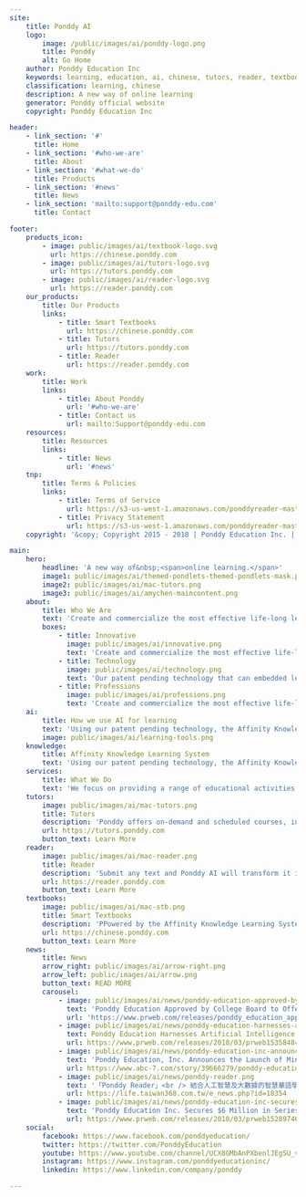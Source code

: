```yaml
---
site:
    title: Ponddy AI
    logo: 
        image: /public/images/ai/ponddy-logo.png
        title: Ponddy
        alt: Go Home
    author: Ponddy Education Inc
    keywords: learning, education, ai, chinese, tutors, reader, textbook
    classification: learning, chinese
    description: A new way of online learning
    generator: Ponddy official website
    copyright: Ponddy Education Inc

header:
    - link_section: '#'
      title: Home
    - link_section: '#who-we-are'
      title: About
    - link_section: '#what-we-do'
      title: Products
    - link_section: '#news'
      title: News
    - link_section: 'mailto:support@ponddy-edu.com'
      title: Contact

footer:
    products_icon:
        - image: public/images/ai/textbook-logo.svg
          url: https://chinese.ponddy.com
        - image: public/images/ai/tutors-logo.svg
          url: https://tutors.ponddy.com
        - image: public/images/ai/reader-logo.svg
          url: https://reader.ponddy.com
    our_products:
        title: Our Products
        links:
            - title: Smart Textbooks
              url: https://chinese.ponddy.com
            - title: Tutors
              url: https://tutors.ponddy.com
            - title: Reader
              url: https://reader.ponddy.com
    work:
        title: Work
        links:
            - title: About Ponddy
              url: '#who-we-are'
            - title: Contact us
              url: mailto:Support@ponddy-edu.com
    resources:
        title: Resources
        links:
            - title: News
              url: '#news'
    tnp:
        title: Terms & Policies
        links:
            - title: Terms of Service
              url: https://s3-us-west-1.amazonaws.com/ponddyreader-master/legal_documents/terms.html
            - title: Privacy Statement
              url: https://s3-us-west-1.amazonaws.com/ponddyreader-master/legal_documents/privacy.html
    copyright: '&copy; Copyright 2015 - 2018 | Ponddy Education Inc. | All Rights Reserved'

main:
    hero:
        headline: 'A new way of&nbsp;<span>online learning.</span>'
        image1: public/images/ai/themed-pondlets-themed-pondlets-mask.png
        image2: public/images/ai/mac-tutors.png
        image3: public/images/ai/amychen-maincontent.png
    about:
        title: Who We Are
        text: 'Create and commercialize the most effective life-long learning solutions, integrating machine learning technologies with exciting self-learning materials and live teachers, individually personalized for various age groups and professions across the globe.'
        boxes:
            - title: Innovative
              image: public/images/ai/innovative.png
              text: 'Create and commercialize the most effective life-long learning solutions, integrating machine learning technologies with exciting self-learning materials and live teachers, individually personalized for various age groups and professions across the globe.'
            - title: Technology
              image: public/images/ai/technology.png
              text: 'Our patent pending technology that can embedded learning tools which level and enrich Chinese content to optimize language acquisition and retention.'
            - title: Professions
              image: public/images/ai/professions.png
              text: 'Create and commercialize the most effective life-long learning solutions, integrating machine learning technologies with exciting self-learning materials and live teachers, individually personalized for various age groups and professions across the globe.'
    ai:
        title: How we use AI for learning
        text: 'Using our patent pending technology, the Affinity Knowledge Learning SystemTM (AKLS) groups and categorizes elements that share properties and often appear together into Word, Character Radical Ponds.'
        image: public/images/ai/learning-tools.png
    knowledge:
        title: Affinity Knowledge Learning System
        text: 'Using our patent pending technology, the Affinity Knowledge Learning SystemTM (AKLS) groups and categorizes elements that share properties and often appear together into Word, Character and Radical Ponds. These affinity properties can increase both learning effectiveness and retention. AKLS incorporates an artificial intelligence (AI) engine that uses these affinity properties and other information to tailor the learning needs of individual students and optimize learning experience and results.'
    services:
        title: What We Do
        text: 'We focus on providing a range of educational activities and material for secondary, university students, and their teachers. Then Ponddy provides a solution that simplifies the learning process for students and teachers. AI supports and shapes the classroom experience and learning outcomes in real time.'
    tutors:
        image: public/images/ai/mac-tutors.png
        title: Tutors
        description: 'Ponddy offers on-demand and scheduled courses, including College Board approved AP® Chinese course.'
        url: https://tutors.ponddy.com
        button_text: Learn More
    reader:
        image: public/images/ai/mac-reader.png
        title: Reader
        description: 'Submit any text and Ponddy AI will transform it into a lesson-ready content. Your content will have leveled vocabulary that matches various world standards for Chinese language assessments, such as ACTFL, HSK, CEFR-TOCFL.'
        url: https://reader.ponddy.com
        button_text: Learn More
    textbooks:
        image: public/images/ai/mac-stb.png
        title: Smart Textbooks
        description: 'PPowered by the Affinity Knowledge Learning System (AKLS), Ponddy creates Pondlets, modules of classroom-ready content, using the assistance of AI.'
        url: https://chinese.ponddy.com
        button_text: Learn More
    news:
        title: News
        arrow_right: public/images/ai/arrow-right.png
        arrow_left: public/images/ai/arrow.png
        button_text: READ MORE
        carousel:
            - image: public/images/ai/news/ponddy-education-approved-by-college-board-to-offer.png
              text: 'Ponddy Education Approved by College Board to Offer Online Chinese Language and Culture Course for AP®'
              url: 'https://www.prweb.com/releases/ponddy_education_approved_by_college_board_to_offer_online_chinese_language_and_culture_course_for_ap/prweb15634924.htm'
            - image: public/images/ai/news/ponddy-education-harnesses-artificial-intelligence.png
              text: Ponddy Education Harnesses Artificial Intelligence for Personalized Language Learning
              url: https://www.prweb.com/releases/2018/03/prweb15358484.htm
            - image: public/images/ai/news/ponddy-education-inc-announces-the-launch-of-mini.png
              text: 'Ponddy Education, Inc. Announces the Launch of Mini-Group Chinese Courses as Part of Its Ponddy Tutors Program'
              url: https://www.abc-7.com/story/39666279/ponddy-education-inc-announces-the-launch-of-mini-group-chinese-courses-as-part-of-its-ponddy-tutors-program
            - image: public/images/ai/news/ponddy-reader.png
              text: '「Ponddy Reader」<br /> 結合人工智慧及大數據的智慧華語學習助手'
              url: https://life.taiwan368.com.tw/e_news.php?id=18354
            - image: public/images/ai/news/ponddy-education-inc-secures-6-million.png
              text: 'Ponddy Education Inc. Secures $6 Million in Series A Funding Investors Impressed with Ponddy’s AI Technology'
              url: https://www.prweb.com/releases/2018/03/prweb15289746.htm
    social:
        facebook: https://www.facebook.com/ponddyeducation/
        twitter: https://twitter.com/PonddyEducation
        youtube: https://www.youtube.com/channel/UCX8GMbAnPXbenlJEgSU_vTQ
        instagram: https://www.instagram.com/ponddyeducationinc/
        linkedin: https://www.linkedin.com/company/ponddy

---
```



